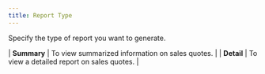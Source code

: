```yaml
---
title: Report Type
---
```



Specify the type of report you want to generate.


| **Summary** | To view summarized information on sales quotes. |
| **Detail** | To view a detailed report on sales quotes. |

